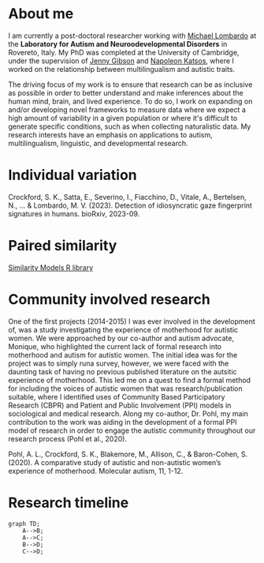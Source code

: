 # About me

I am currently a post-doctoral researcher working with [Michael Lombardo](https://www.iit.it/people-details/-/people/michael-lombardo) at the **Laboratory for Autism and Neuroodevelopmental Disorders** in Rovereto, Italy. My PhD was completed at the University of Cambridge, under the supervision of [Jenny Gibson](https://www.educ.cam.ac.uk/people/staff/gibson/) and [Napoleon Katsos](https://www.mmll.cam.ac.uk/nk248), where I worked on the relationship between multilingualism and autistic traits. 

The driving focus of my work is to ensure that research can be as inclusive as possible in order to better understand and make inferences about the human mind, brain, and lived experience. To do so, I work on expanding on and/or developing novel frameworks to measure data where we expect a high amount of variability in a given population or where it's difficult to generate specific conditions, such as when collecting naturalistic data. My research interests have an emphasis on applications to autism, multilingualism, linguistic, and developmental research. 

# Individual variation

Crockford, S. K., Satta, E., Severino, I., Fiacchino, D., Vitale, A., Bertelsen, N., ... & Lombardo, M. V. (2023). Detection of idiosyncratic gaze fingerprint signatures in humans. bioRxiv, 2023-09.

# Paired similarity

[Similarity Models R library](https://github.com/sarahkaarina/similaritymodels)

# Community involved research

One of the first projects (2014-2015) I was ever involved in the development of, was a study investigating the experience of motherhood for autistic women. We were approached by our co-author and autism advocate, Monique, who highlighted the current lack of formal research into motherhood and autism for autistic women. The initial idea was for the project was to simply runa survey, however, we were faced with the daunting task of having no previous published literature on the autsitic experience of motherhood. This led me on a quest to find a formal method for including the voices of autistic women that was research/publication suitable, where I identified uses of Community Based Participatory Research (CBPR) and Patient and Public Involvement (PPI) models in sociological and medical research. Along my co-author, Dr. Pohl, my main contribution to the work was aiding in the development of a formal PPI model of research in order to engage the autistic community throughout our research process (Pohl et al., 2020).  

Pohl, A. L., Crockford, S. K., Blakemore, M., Allison, C., & Baron-Cohen, S. (2020). A comparative study of autistic and non-autistic women’s experience of motherhood. Molecular autism, 11, 1-12.

# Research timeline

```mermaid
graph TD;
    A-->B;
    A-->C;
    B-->D;
    C-->D;
```

